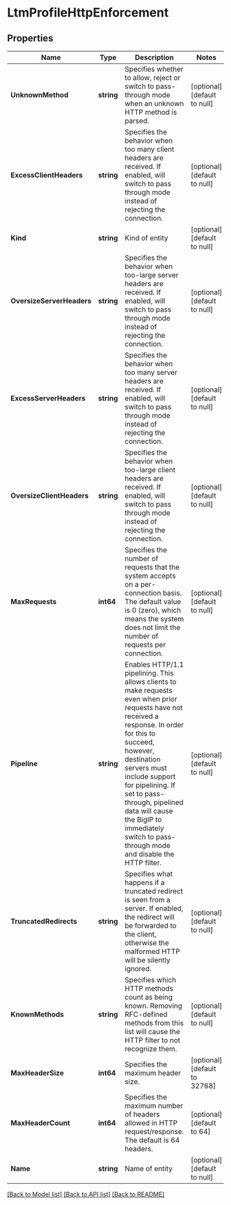 # LtmProfileHttpEnforcement

## Properties
Name | Type | Description | Notes
------------ | ------------- | ------------- | -------------
**UnknownMethod** | **string** | Specifies whether to allow, reject or switch to pass-through mode when an unknown HTTP method is parsed. | [optional] [default to null]
**ExcessClientHeaders** | **string** | Specifies the behavior when too many client headers are received. If enabled, will switch to pass through mode instead of rejecting the connection. | [optional] [default to null]
**Kind** | **string** | Kind of entity | [optional] [default to null]
**OversizeServerHeaders** | **string** | Specifies the behavior when too-large server headers are received. If enabled, will switch to pass through mode instead of rejecting the connection. | [optional] [default to null]
**ExcessServerHeaders** | **string** | Specifies the behavior when too many server headers are received. If enabled, will switch to pass through mode instead of rejecting the connection. | [optional] [default to null]
**OversizeClientHeaders** | **string** | Specifies the behavior when too-large client headers are received. If enabled, will switch to pass through mode instead of rejecting the connection. | [optional] [default to null]
**MaxRequests** | **int64** | Specifies the number of requests that the system accepts on a per-connection basis. The default value is 0 (zero), which means the system does not limit the number of requests per connection. | [optional] [default to null]
**Pipeline** | **string** | Enables HTTP/1.1 pipelining. This allows clients to make requests even when prior requests have not received a response. In order for this to succeed, however, destination servers must include support for pipelining. If set to pass-through, pipelined data will cause the BigIP to immediately switch to pass-through mode and disable the HTTP filter. | [optional] [default to null]
**TruncatedRedirects** | **string** | Specifies what happens if a truncated redirect is seen from a server. If enabled, the redirect will be forwarded to the client, otherwise the malformed HTTP will be silently ignored. | [optional] [default to null]
**KnownMethods** | **string** | Specifies which HTTP methods count as being known.  Removing RFC-defined methods from this list will cause the HTTP filter to not recognize them. | [optional] [default to null]
**MaxHeaderSize** | **int64** | Specifies the maximum header size. | [optional] [default to 32768]
**MaxHeaderCount** | **int64** | Specifies the maximum number of headers allowed in HTTP request/response. The default is 64 headers. | [optional] [default to 64]
**Name** | **string** | Name of entity | [optional] [default to null]

[[Back to Model list]](../README.md#documentation-for-models) [[Back to API list]](../README.md#documentation-for-api-endpoints) [[Back to README]](../README.md)


